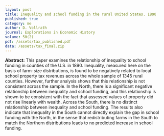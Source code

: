 ```yaml
---
layout: post
title: Inequality and school funding in the rural United States, 1890
published: true
category: me
author: D. Vollrath
journal: Explorations in Economic History
volume: 50(2)
pdf: /assets/tax_published.pdf
data: /assets/tax_final.zip
---
```


**Abstract:** This paper examines the relationship of inequality to school funding in counties of the U.S. in 1890. Inequality, measured here on the basis of farm-size distributions, is found to be negatively related to local school property tax revenues across the whole sample of 1345 rural counties. However, further analysis shows that this relationship is not consistent across the sample. In the North, there is a significant negative relationship between inequality and school funding, and this relationship is shown to be consistent with the fact that assessed values of property did not rise linearly with wealth. Across the South, there is no distinct relationship between inequality and school funding. The results also indicate that inequality in the South cannot directly explain the gap in school funding with the North, in the sense that redistributing farms in the South to match the Northern distributions leads to no predicted increase in school funding.